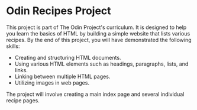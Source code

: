 # Odin Recipes Project

This project is part of The Odin Project's curriculum. It is designed to help you learn the basics of HTML by building a simple website that lists various recipes. By the end of this project, you will have demonstrated the following skills:

- Creating and structuring HTML documents.
- Using various HTML elements such as headings, paragraphs, lists, and links.
- Linking between multiple HTML pages.
- Utilizing images in web pages.

The project will involve creating a main index page and several individual recipe pages.

